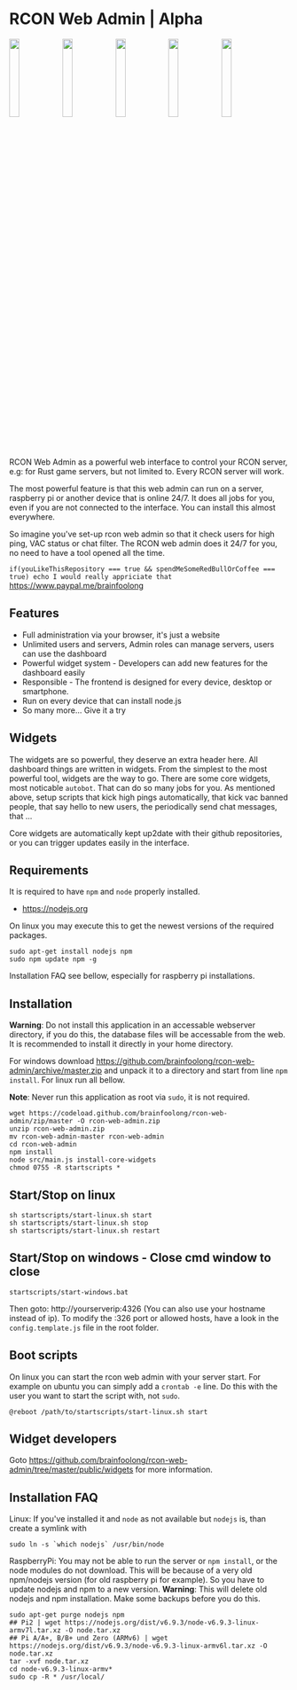 # RCON Web Admin | Alpha

<img src="https://brainfoolong.github.io/rcon-web-admin/images/screenshots/dashboard.jpg" width="19%"><img src="https://brainfoolong.github.io/rcon-web-admin/images/screenshots/autobot.jpg" width="19%"><img src="https://brainfoolong.github.io/rcon-web-admin/images/screenshots/server-management.jpg" width="19%"><img src="https://brainfoolong.github.io/rcon-web-admin/images/screenshots/ucc.jpg" width="19%"><img src="https://brainfoolong.github.io/rcon-web-admin/images/screenshots/widgets.jpg" width="19%">

RCON Web Admin as a powerful web interface to control your RCON server, e.g: for Rust game servers, but not limited to. Every RCON server will work.

The most powerful feature is that this web admin can run on a server, raspberry pi or another device that is online 24/7. It does all jobs for you, even if you are not connected to the interface. You can install this almost everywhere.

So imagine you've set-up rcon web admin so that it check users for high ping, VAC status or chat filter. The RCON web admin does it 24/7 for you, no need to have a tool opened all the time.

`if(youLikeThisRepository === true && spendMeSomeRedBullOrCoffee === true) echo I would really appriciate that` https://www.paypal.me/brainfoolong

## Features

* Full administration via your browser, it's just a website
* Unlimited users and servers, Admin roles can manage servers, users can use the dashboard
* Powerful widget system - Developers can add new features for the dashboard easily
* Responsible - The frontend is designed for every device, desktop or smartphone.
* Run on every device that can install node.js
* So many more... Give it a try

## Widgets 
The widgets are so powerful, they deserve an extra header here. All dashboard things are written in widgets. From the simplest to the most powerful tool, widgets are the way to go. There are some core widgets, most noticable `autobot`. That can do so many jobs for you. As mentioned above, setup scripts that kick high pings automatically, that kick vac banned people, that say hello to new users, the periodically send chat messages, that ...

Core widgets are automatically kept up2date with their github repositories, or you can trigger updates easily in the interface.

## Requirements
It is required to have `npm` and `node` properly installed.
* https://nodejs.org

On linux you may execute this to get the newest versions of the required packages.

    sudo apt-get install nodejs npm
    sudo npm update npm -g

Installation FAQ see bellow, especially for raspberry pi installations.

## Installation
**Warning**: Do not install this application in an accessable webserver directory, if you do this, the database files will be accessable from the web. It is recommended to install it directly in your home directory.

For windows download https://github.com/brainfoolong/rcon-web-admin/archive/master.zip and unpack it to a directory and start from line `npm install`. For linux run all bellow.

**Note**: Never run this application as root via `sudo`, it is not required.
    
    wget https://codeload.github.com/brainfoolong/rcon-web-admin/zip/master -O rcon-web-admin.zip
    unzip rcon-web-admin.zip
    mv rcon-web-admin-master rcon-web-admin
    cd rcon-web-admin
    npm install
    node src/main.js install-core-widgets
    chmod 0755 -R startscripts *
    
## Start/Stop on linux

    sh startscripts/start-linux.sh start
    sh startscripts/start-linux.sh stop
    sh startscripts/start-linux.sh restart
    
## Start/Stop on windows - Close cmd window to close

    startscripts/start-windows.bat
    
Then goto: http://yourserverip:4326 (You can also use your hostname instead of ip).
To modify the :326 port or allowed hosts, have a look in the `config.template.js` file in the root folder.

## Boot scripts

On linux you can start the rcon web admin with your server start. For example on ubuntu you can simply add a `crontab -e` line. Do this with the user you want to start the script with, not `sudo`.
    
    @reboot /path/to/startscripts/start-linux.sh start

## Widget developers

Goto https://github.com/brainfoolong/rcon-web-admin/tree/master/public/widgets for more information.

## Installation FAQ
    
Linux: If you've installed it and `node` as not available but `nodejs` is, than create a symlink with 

    sudo ln -s `which nodejs` /usr/bin/node
    
RaspberryPi: You may not be able to run the server or `npm install`, or the node modules do not download. This will be because of a very old npm/nodejs version (for old raspberry pi for example). So you have to update nodejs and npm to a new version. **Warning**: This will delete old nodejs and npm installation. Make some backups before you do this.

    sudo apt-get purge nodejs npm
    ## Pi2 | wget https://nodejs.org/dist/v6.9.3/node-v6.9.3-linux-armv7l.tar.xz -O node.tar.xz
    ## Pi A/A+, B/B+ und Zero (ARMv6) | wget https://nodejs.org/dist/v6.9.3/node-v6.9.3-linux-armv6l.tar.xz -O node.tar.xz
    tar -xvf node.tar.xz
    cd node-v6.9.3-linux-armv*
    sudo cp -R * /usr/local/
    